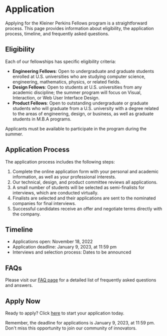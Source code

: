 # Application

Applying for the Kleiner Perkins Fellows program is a straightforward process. This page provides information about eligibility, the application process, timeline, and frequently asked questions.

## Eligibility

Each of our fellowships has specific eligibility criteria:

- **Engineering Fellows**: Open to undergraduate and graduate students enrolled at U.S. universities who are studying computer science, engineering, mathematics, physics, or related fields.
- **Design Fellows**: Open to students at U.S. universities from any academic discipline; the summer program will focus on Visual, Interaction, or Web User Interface Design.
- **Product Fellows**: Open to outstanding undergraduate or graduate students who will graduate from a U.S. university with a degree related to the areas of engineering, design, or business, as well as graduate students in M.B.A programs.

Applicants must be available to participate in the program during the summer.

## Application Process

The application process includes the following steps:

1. Complete the online application form with your personal and academic information, as well as your professional interests.
2. Our technical, design, and product committee reviews all applications.
3. A small number of students will be selected as semi-finalists for interviews, which are conducted virtually.
4. Finalists are selected and their applications are sent to the nominated companies for final interviews.
5. Successful candidates receive an offer and negotiate terms directly with the company.

## Timeline

- Applications open: November 18, 2022
- Application deadline: January 9, 2023, at 11:59 pm
- Interviews and selection process: Dates to be announced

## FAQs

Please visit our [FAQ page](https://kleinerperkinsfellows.com/faqs) for a detailed list of frequently asked questions and answers.

## Apply Now

Ready to apply? Click [here](https://kleinerperkinsfellows.com/apply) to start your application today.

Remember, the deadline for applications is January 9, 2023, at 11:59 pm. Don't miss this opportunity to join our community of innovators.
